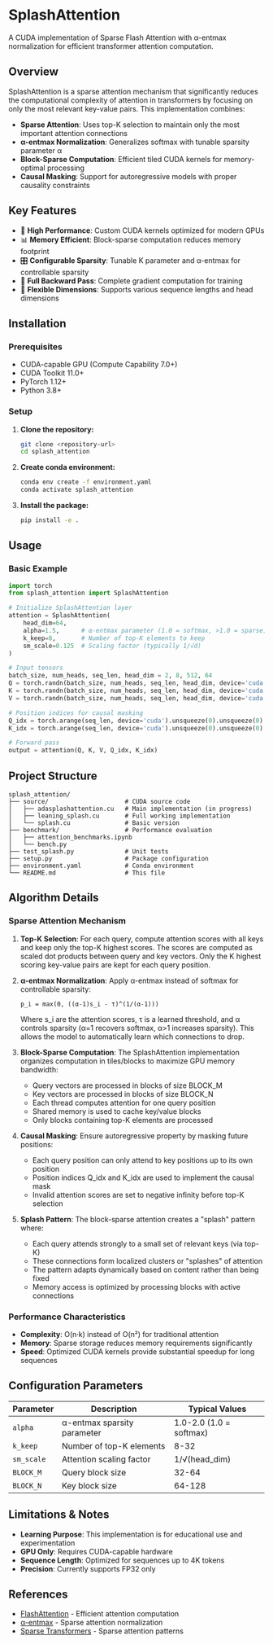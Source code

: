 # SplashAttention

A CUDA implementation of Sparse Flash Attention with α-entmax normalization for efficient transformer attention computation.

## Overview

SplashAttention is a sparse attention mechanism that significantly reduces the computational complexity of attention in transformers by focusing on only the most relevant key-value pairs. This implementation combines:

- **Sparse Attention**: Uses top-K selection to maintain only the most important attention connections
- **α-entmax Normalization**: Generalizes softmax with tunable sparsity parameter α
- **Block-Sparse Computation**: Efficient tiled CUDA kernels for memory-optimal processing
- **Causal Masking**: Support for autoregressive models with proper causality constraints

## Key Features

- 🚀 **High Performance**: Custom CUDA kernels optimized for modern GPUs
- 📊 **Memory Efficient**: Block-sparse computation reduces memory footprint
- 🎛️ **Configurable Sparsity**: Tunable K parameter and α-entmax for controllable sparsity
- 🔄 **Full Backward Pass**: Complete gradient computation for training
- 📏 **Flexible Dimensions**: Supports various sequence lengths and head dimensions

## Installation

### Prerequisites

- CUDA-capable GPU (Compute Capability 7.0+)
- CUDA Toolkit 11.0+
- PyTorch 1.12+
- Python 3.8+

### Setup

1. **Clone the repository:**
   ```bash
   git clone <repository-url>
   cd splash_attention
   ```

2. **Create conda environment:**
   ```bash
   conda env create -f environment.yaml
   conda activate splash_attention
   ```

3. **Install the package:**
   ```bash
   pip install -e .
   ```

## Usage

### Basic Example

```python
import torch
from splash_attention import SplashAttention

# Initialize SplashAttention layer
attention = SplashAttention(
    head_dim=64,
    alpha=1.5,      # α-entmax parameter (1.0 = softmax, >1.0 = sparse)
    k_keep=8,       # Number of top-K elements to keep
    sm_scale=0.125  # Scaling factor (typically 1/√d)
)

# Input tensors
batch_size, num_heads, seq_len, head_dim = 2, 8, 512, 64
Q = torch.randn(batch_size, num_heads, seq_len, head_dim, device='cuda')
K = torch.randn(batch_size, num_heads, seq_len, head_dim, device='cuda')
V = torch.randn(batch_size, num_heads, seq_len, head_dim, device='cuda')

# Position indices for causal masking
Q_idx = torch.arange(seq_len, device='cuda').unsqueeze(0).unsqueeze(0).expand(batch_size, num_heads, -1)
K_idx = torch.arange(seq_len, device='cuda').unsqueeze(0).unsqueeze(0).expand(batch_size, num_heads, -1)

# Forward pass
output = attention(Q, K, V, Q_idx, K_idx)
```


## Project Structure

```
splash_attention/
├── source/                     # CUDA source code
│   ├── adasplashattention.cu   # Main implementation (in progress)
│   ├── leaning_splash.cu       # Full working implementation
│   └── splash.cu               # Basic version
├── benchmark/                  # Performance evaluation
│   ├── attention_benchmarks.ipynb
│   └── bench.py
├── test_splash.py              # Unit tests
├── setup.py                    # Package configuration
├── environment.yaml            # Conda environment
└── README.md                   # This file
```

## Algorithm Details
### Sparse Attention Mechanism

1. **Top-K Selection**: For each query, compute attention scores with all keys and keep only the top-K highest scores. The scores are computed as scaled dot products between query and key vectors. Only the K highest scoring key-value pairs are kept for each query position.

2. **α-entmax Normalization**: Apply α-entmax instead of softmax for controllable sparsity:
   ```
   p_i = max(0, ((α-1)s_i - τ)^(1/(α-1)))
   ```
   Where s_i are the attention scores, τ is a learned threshold, and α controls sparsity (α=1 recovers softmax, α>1 increases sparsity). This allows the model to automatically learn which connections to drop.

3. **Block-Sparse Computation**: The SplashAttention implementation organizes computation in tiles/blocks to maximize GPU memory bandwidth:
   - Query vectors are processed in blocks of size BLOCK_M
   - Key vectors are processed in blocks of size BLOCK_N  
   - Each thread computes attention for one query position
   - Shared memory is used to cache key/value blocks
   - Only blocks containing top-K elements are processed

4. **Causal Masking**: Ensure autoregressive property by masking future positions:
   - Each query position can only attend to key positions up to its own position
   - Position indices Q_idx and K_idx are used to implement the causal mask
   - Invalid attention scores are set to negative infinity before top-K selection

5. **Splash Pattern**: The block-sparse attention creates a "splash" pattern where:
   - Each query attends strongly to a small set of relevant keys (via top-K)
   - These connections form localized clusters or "splashes" of attention
   - The pattern adapts dynamically based on content rather than being fixed
   - Memory access is optimized by processing blocks with active connections

### Performance Characteristics

- **Complexity**: O(n·k) instead of O(n²) for traditional attention
- **Memory**: Sparse storage reduces memory requirements significantly
- **Speed**: Optimized CUDA kernels provide substantial speedup for long sequences

## Configuration Parameters

| Parameter | Description | Typical Values |
|-----------|-------------|---------------|
| `alpha` | α-entmax sparsity parameter | 1.0-2.0 (1.0 = softmax) |
| `k_keep` | Number of top-K elements | 8-32 |
| `sm_scale` | Attention scaling factor | 1/√(head_dim) |
| `BLOCK_M` | Query block size | 32-64 |
| `BLOCK_N` | Key block size | 64-128 |

## Limitations & Notes

- **Learning Purpose**: This implementation is for educational use and experimentation
- **GPU Only**: Requires CUDA-capable hardware
- **Sequence Length**: Optimized for sequences up to 4K tokens
- **Precision**: Currently supports FP32 only


## References

- [FlashAttention](https://arxiv.org/abs/2205.14135) - Efficient attention computation
- [α-entmax](https://arxiv.org/abs/1905.05702) - Sparse attention normalization
- [Sparse Transformers](https://arxiv.org/abs/1904.10509) - Sparse attention patterns
